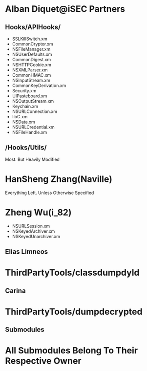 # Alban Diquet@iSEC Partners
## Hooks/APIHooks/

- SSLKillSwitch.xm
- CommonCryptor.xm
- NSFileManager.xm
- NSUserDefaults.xm
- CommonDigest.xm  
- NSHTTPCookie.xm
- NSXMLParser.xm
- CommonHMAC.xm         
- NSInputStream.xm       
- CommonKeyDerivation.xm     
- Security.xm  
- UIPasteboard.xm   
- NSOutputStream.xm      
- Keychain.xm            
- NSURLConnection.xm     
- libC.xm
- NSData.xm              
- NSURLCredential.xm     
- NSFileHandle.xm

## /Hooks/Utils/
Most. But Heavily Modified

# HanSheng Zhang(Naville)
Everything Left. Unless Otherwise Specified

# Zheng Wu(i_82)
- NSURLSession.xm
- NSKeyedArchiver.xm
- NSKeyedUnarchiver.xm

## Elias Limneos
# ThirdPartyTools/classdumpdyld

## Carina
# ThirdPartyTools/dumpdecrypted

## Submodules
# All Submodules Belong To Their Respective Owner
